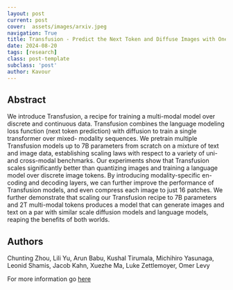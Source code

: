 ```yaml
---
layout: post
current: post
cover:  assets/images/arxiv.jpeg
navigation: True
title: Transfusion - Predict the Next Token and Diffuse Images with One Multi-Modal Model
date: 2024-08-20
tags: [research]
class: post-template
subclass: 'post'
author: Kavour
---
```


<h2> Abstract </h2>

<p> We introduce Transfusion, a recipe for training a multi-modal model over discrete and continuous data. Transfusion combines the language modeling loss function (next token prediction) with diffusion to train a single transformer over mixed- modality sequences. We pretrain multiple Transfusion models up to 7B parameters from scratch on a mixture of text and image data, establishing scaling laws with respect to a variety of uni- and cross-modal benchmarks. Our experiments show that Transfusion scales significantly better than quantizing images and training a language model over discrete image tokens. By introducing modality-specific en- coding and decoding layers, we can further improve the performance of Transfusion models, and even compress each image to just 16 patches. We further demonstrate that scaling our Transfusion recipe to 7B parameters and 2T multi-modal tokens produces a model that can generate images and text on a par with similar scale diffusion models and language models, reaping the benefits of both worlds.</p>

<h2> Authors </h2>

<p> Chunting Zhou, Lili Yu, Arun Babu, Kushal Tirumala, Michihiro Yasunaga, Leonid Shamis, Jacob Kahn, Xuezhe Ma, Luke Zettlemoyer, Omer Levy</p>

<p>For more information go <a href='https://arxiv.org/pdf/2408.11039'>here</a></p>